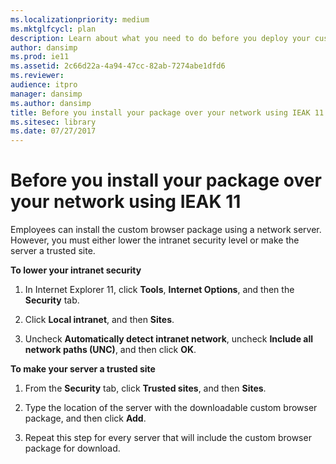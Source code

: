 ```yaml
---
ms.localizationpriority: medium
ms.mktglfcycl: plan
description: Learn about what you need to do before you deploy your custom browser package using IEAK 11 over your network.
author: dansimp
ms.prod: ie11
ms.assetid: 2c66d22a-4a94-47cc-82ab-7274abe1dfd6
ms.reviewer:
audience: itpro
manager: dansimp
ms.author: dansimp
title: Before you install your package over your network using IEAK 11 (Internet Explorer Administration Kit 11 for IT Pros)
ms.sitesec: library
ms.date: 07/27/2017
---
```



# Before you install your package over your network using IEAK 11
Employees can install the custom browser package using a network server. However, you must either lower the intranet security level or make the server a trusted site.

**To lower your intranet security**

1. In Internet Explorer 11, click **Tools**, **Internet Options**, and then the **Security** tab.

2. Click **Local intranet**, and then **Sites**.

3. Uncheck **Automatically detect intranet network**, uncheck **Include all network paths (UNC)**, and then click **OK**.

**To make your server a trusted site**

1. From the **Security** tab, click **Trusted sites**, and then **Sites**.

2. Type the location of the server with the downloadable custom browser package, and then click **Add**.

3. Repeat this step for every server that will include the custom browser package for download.


